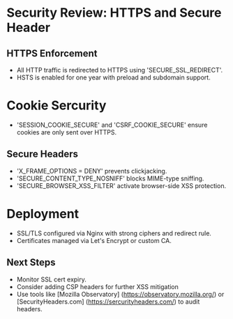 # Security Review: HTTPS and Secure Header

## HTTPS Enforcement
- All HTTP traffic is redirected to HTTPS using 'SECURE_SSL_REDIRECT'.
- HSTS is enabled for one year with preload and subdomain support.

# Cookie Sercurity
- 'SESSION_COOKIE_SECURE' and 'CSRF_COOKIE_SECURE' ensure cookies are only sent over HTTPS.

## Secure Headers 
- 'X_FRAME_OPTIONS = DENY' prevents clickjacking.
- 'SECURE_CONTENT_TYPE_NOSNIFF' blocks MIME-type sniffing.
- 'SECURE_BROWSER_XSS_FILTER' activate browser-side XSS protection.

# Deployment
- SSL/TLS configured via Nginx with strong ciphers and redirect rule.
- Certificates managed via Let's Encrypt or custom CA.

## Next Steps
- Monitor SSL cert expiry.
- Consider adding CSP headers for further XSS mitigation
- Use tools like [Mozilla Observatory] (https://observatory.mozilla.org/) or [SecurityHeaders.com] (https://sercurityheaders.com/) to audit headers.